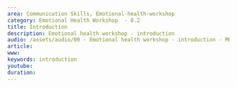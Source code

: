 ```yaml
---
area: Communication Skills, Emotional-health-workshop
category: Emotional Health Workshop  - 0.2
title: Introduction
description: Emotional health workshop - introduction 
audio: /assets/audio/00 - Emotional health workshop - introduction - MQ.mp3
article: 
www: 
keywords: introduction
youtube: 
duration: 
--- 
```

